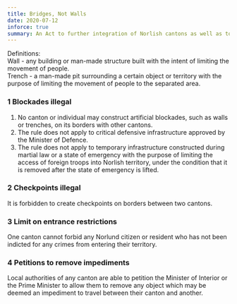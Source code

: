 ```yaml
---
title: Bridges, Not Walls
date: 2020-07-12
inforce: true
summary: An Act to further integration of Norlish cantons as well as to decrease the impediments on intercantonal travel, while maintaining security during wartime.
---
```


Definitions: <br/>
Wall - any building or man-made structure built with the intent of limiting the movement of people. <br/>
Trench - a man-made pit surrounding a certain object or territory with the purpose of limiting the movement of people to the separated area. 

### 1 Blockades illegal

1. No canton or individual may construct artificial blockades, such as walls or trenches, on its borders with other cantons.
2. The rule does not apply to critical defensive infrastructure approved by the Minister of Defence.
3. The rule does not apply to temporary infrastructure constructed during martial law or a state of emergency with the purpose of limiting the access of foreign troops into Norlish territory, under the condition that it is removed after the state of emergency is lifted.

### 2 Checkpoints illegal

It is forbidden to create checkpoints on borders between two cantons.

### 3 Limit on entrance restrictions

One canton cannot forbid any Norlund citizen or resident who has not been indicted for any crimes from entering their territory. 

### 4 Petitions to remove impediments

Local authorities of any canton are able to petition the Minister of Interior or the Prime Minister to allow them to remove any object which may be deemed an impediment to travel between their canton and another.

